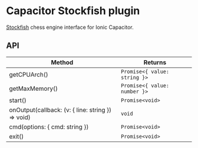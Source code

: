 # Capacitor Stockfish plugin

[Stockfish](https://stockfishchess.org/) chess engine interface for Ionic
Capacitor.

## API

| Method                                            | Returns         |
| ------------------------------------------------- | --------------- |
| getCPUArch()                                      | `Promise<{ value: string }>` |
| getMaxMemory()                                    | `Promise<{ value: number }>` |
| start()                                           | `Promise<void>` |
| onOutput(callback: (v: { line: string }) => void) | `void`          |
| cmd(options: { cmd: string })                     | `Promise<void>` |
| exit()                                            | `Promise<void>` |
